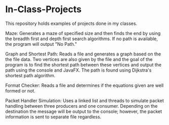 # In-Class-Projects
This repository holds examples of projects done in my classes.

Maze: Generates a maze of specified size and then finds the end by using the breadth
first and depth first search algorithms.  If no path is available, the program will
output "No Path."

Graph and Shortest Path: Reads a file and generates a graph based on the the file data.
Two vertices are also given by the file and the goal of the program is to find the shortest
path between these vertices and output the path using the console and JavaFX.  The path is
found using Dijkstra's shortest path algorithm.

Format Checker: Reads a file and determines if the equations given are well formed or not.

Packet Handler Simulation: Uses a linked list and threads to simulate packet handling between
three producers and one consumer.  Depending on the destination the message will be output to
the console; however, the packet information is sent to separate file regardless.
